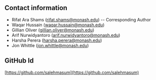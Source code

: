 ## **Contact information**

- Rifat Ara Shams (rifat.shams@monash.edu) -- Corresponding Author
- Waqar Hussain (waqar.hussain@monash.edu)
- Gillian Oliver (gillian.oliver@monash.edu)
- Arif Nurwidyantoro (arif.nurwidyantoro@monash.edu)
- Harsha Perera (harsha.perera@monash.edu)
- Jon Whittle (jon.whittle@monash.edu)

## **GitHub Id**

[https://github.com/salehmasum](https://github.com/salehmasum)